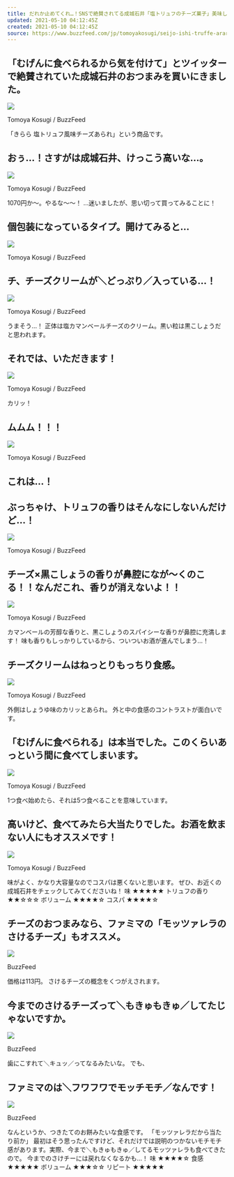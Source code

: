 ```yaml
---
title: だれか止めてくれ…！SNSで絶賛されてる成城石井「塩トリュフのチーズ菓子」美味しすぎて手が止まりません
updated: 2021-05-10 04:12:45Z
created: 2021-05-10 04:12:45Z
source: https://www.buzzfeed.com/jp/tomoyakosugi/seijo-ishi-truffe-arare
---
```


##   「むげんに食べられるから気を付けて」とツイッターで絶賛されていた成城石井のおつまみを買いにきました。

 ![](https://img.buzzfeed.com/buzzfeed-static/static/2021-04/28/1/asset/260ea9366412/sub-buzz-1243-1619573156-7.jpg?downsize=700%3A%2A&output-quality=auto&output-format=auto)

  Tomoya Kosugi / BuzzFeed

「きらら 塩トリュフ風味チーズあられ」という商品です。

##   おぅ…！さすがは成城石井、けっこう高いな…。

 ![](https://img.buzzfeed.com/buzzfeed-static/static/2021-04/28/1/asset/260ea9366412/sub-buzz-1243-1619573156-7.jpg?crop=681%3A599%3B703%2C1701&downsize=700%3A%2A&output-quality=auto&output-format=auto)

  Tomoya Kosugi / BuzzFeed

1070円か〜。やるな〜〜！
…迷いましたが、思い切って買ってみることに！

##   個包装になっているタイプ。開けてみると…

 ![](https://img.buzzfeed.com/buzzfeed-static/static/2021-04/28/1/asset/5bc9aff542d8/sub-buzz-1306-1619573511-9.jpg?downsize=700%3A%2A&output-quality=auto&output-format=auto)

  Tomoya Kosugi / BuzzFeed

##   チ、チーズクリームが＼どっぷり／入っている…！

 ![](https://img.buzzfeed.com/buzzfeed-static/static/2021-04/28/1/asset/31b585b57d11/sub-buzz-1202-1619572346-9.jpg)

  Tomoya Kosugi / BuzzFeed

うまそう…！
正体は塩カマンベールチーズのクリーム。黒い粒は黒こしょうだと思われます。

##   それでは、いただきます！

 ![](https://img.buzzfeed.com/buzzfeed-static/static/2021-04/28/1/asset/260ea9366412/sub-buzz-1243-1619573590-10.jpg)

  Tomoya Kosugi / BuzzFeed

カリッ！

##   ムムム！！！

 ![](https://img.buzzfeed.com/buzzfeed-static/static/2021-04/28/1/asset/71ecb8559ba6/sub-buzz-1259-1619574376-10.jpg)

  Tomoya Kosugi / BuzzFeed

##   これは…！

##   ぶっちゃけ、トリュフの香りはそんなにしないんだけど…！

 ![](https://img.buzzfeed.com/buzzfeed-static/static/2021-04/28/1/asset/31b585b57d11/sub-buzz-1246-1619574398-18.jpg)

  Tomoya Kosugi / BuzzFeed

##   チーズ×黒こしょうの香りが鼻腔になが〜くのこる！！なんだこれ、香りが消えないよ！！

 ![](https://img.buzzfeed.com/buzzfeed-static/static/2021-04/28/1/asset/4c3b34fa40e4/sub-buzz-1217-1619573022-26.jpg)

  Tomoya Kosugi / BuzzFeed

カマンベールの芳醇な香りと、黒こしょうのスパイシーな香りが鼻腔に充満します！
味も香りもしっかりしているから、ついついお酒が進んでしまう…！

##   チーズクリームはねっとりもっちり食感。

 ![](https://img.buzzfeed.com/buzzfeed-static/static/2021-04/28/1/asset/05aede423974/sub-buzz-1234-1619572359-2.jpg)

  Tomoya Kosugi / BuzzFeed

外側はしょうゆ味のカリッとあられ。
外と中の食感のコントラストが面白いです。

##   「むげんに食べられる」は本当でした。このくらいあっという間に食べてしまいます。

 ![](https://img.buzzfeed.com/buzzfeed-static/static/2021-04/28/1/asset/d3120da56b46/sub-buzz-1308-1619574847-2.jpg)

  Tomoya Kosugi / BuzzFeed

1つ食べ始めたら、それは5つ食べることを意味しています。

##   高いけど、食べてみたら大当たりでした。お酒を飲まない人にもオススメです！

 ![](https://img.buzzfeed.com/buzzfeed-static/static/2021-04/28/1/asset/d3120da56b46/sub-buzz-1308-1619574970-4.jpg)

  Tomoya Kosugi / BuzzFeed

味がよく、かなり大容量なのでコスパは悪くないと思います。
ぜひ、お近くの成城石井をチェックしてみてくださいね！
味 ★★★★★
トリュフの香り ★★☆☆☆
ボリューム ★★★★☆
コスパ ★★★★☆

##   チーズのおつまみなら、ファミマの「モッツァレラのさけるチーズ」もオススメ。

 ![](https://img.buzzfeed.com/buzzfeed-static/static/2021-04/28/1/asset/71ecb8559ba6/sub-buzz-1259-1619575173-59.jpg)

  BuzzFeed

価格は113円。
さけるチーズの概念をくつがえされます。

##   今までのさけるチーズって＼もきゅもきゅ／してたじゃないですか。

 ![](https://img.buzzfeed.com/buzzfeed-static/static/2021-04/28/2/asset/260ea9366412/sub-buzz-1288-1619575267-8.png)

  BuzzFeed

歯にこすれて＼キュッ／ってなるみたいな。
でも、

##   ファミマのは＼フワフワでモッチモチ／なんです！

 ![](https://img.buzzfeed.com/buzzfeed-static/static/2021-04/28/2/asset/33493c9b1872/sub-buzz-1276-1619575311-7.jpg)

  BuzzFeed

なんというか、つきたてのお餅みたいな食感です。
「モッツァレラだから当たり前か」
最初はそう思ったんですけど、それだけでは説明のつかないモチモチ感があります。実際、今まで＼もきゅもきゅ／してるモッツァレラも食べてきたので。
今までのさけチーには戻れなくなるかも…！
味 ★★★★☆
食感 ★★★★★
ボリューム ★★★☆☆
リピート ★★★★★